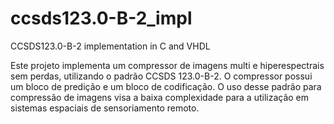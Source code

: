 # ccsds123.0-B-2_impl
CCSDS123.0-B-2 implementation in C and VHDL 

Este projeto implementa um compressor de imagens multi e hiperespectrais sem perdas, utilizando o padrão CCSDS 123.0-B-2. O compressor possui um bloco de predição e um bloco de codificação. O uso desse padrão para compressão de imagens visa a baixa complexidade para a utilização em sistemas espaciais de sensoriamento remoto.
